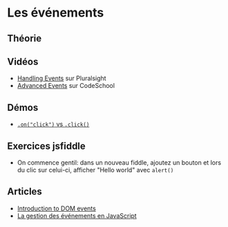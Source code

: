 # Les événements #

## Théorie ##

## Vidéos ##

- [Handling Events](https://app.pluralsight.com/player?course=jquery-fundamentals&author=dan-wahlin&name=jquery-fundamentals-events-v2&clip=0) sur Pluralsight
- [Advanced Events](http://jquery-part2.codeschool.com/levels/5/sections/2) sur CodeSchool

## Démos ##

- [`.on("click")` vs `.click()`](https://jsfiddle.net/bfcepegra/rad1pkt9/)

## Exercices jsfiddle ##

- On commence gentil: dans un nouveau fiddle, ajoutez un bouton et lors du clic sur celui-ci, afficher "Hello world" avec `alert()`

## Articles ##

- [Introduction to DOM events](http://coding.smashingmagazine.com/2013/11/12/an-introduction-to-dom-events/)
- [La gestion des événements en JavaScript](http://www.alsacreations.com/article/lire/578-La-gestion-des-evenements-en-JavaScript.html) 